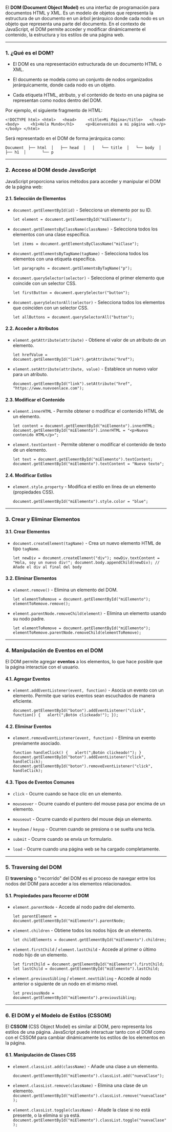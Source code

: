 El **DOM (Document Object Model)** es una interfaz de programación para documentos HTML y XML. Es un modelo de objetos que representa la estructura de un documento en un árbol jerárquico donde cada nodo es un objeto que representa una parte del documento. En el contexto de JavaScript, el DOM permite acceder y modificar dinámicamente el contenido, la estructura y los estilos de una página web.

---

### **1. ¿Qué es el DOM?**

- El DOM es una representación estructurada de un documento HTML o XML.
    
- El documento se modela como un conjunto de nodos organizados jerárquicamente, donde cada nodo es un objeto.
    
- Cada etiqueta HTML, atributo, y el contenido de texto en una página se representan como nodos dentro del DOM.
    

Por ejemplo, el siguiente fragmento de HTML:

`<!DOCTYPE html> <html>   <head>     <title>Mi Página</title>   </head>   <body>     <h1>Hola Mundo</h1>     <p>Bienvenidos a mi página web.</p>   </body> </html>`

Será representado en el DOM de forma jerárquica como:

`Document  ├── html  │   ├── head  │   │   └── title  │   └── body  │       ├── h1  │       └── p`

---

### **2. Acceso al DOM desde JavaScript**

JavaScript proporciona varios métodos para acceder y manipular el DOM de la página web:

#### **2.1. Selección de Elementos**

- `document.getElementById(id)` - Selecciona un elemento por su ID.

    `let element = document.getElementById("miElemento");`
    
- `document.getElementsByClassName(className)` - Selecciona todos los elementos con una clase específica.

    `let items = document.getElementsByClassName("miClase");`
    
- `document.getElementsByTagName(tagName)` - Selecciona todos los elementos con una etiqueta específica.
    
    `let paragraphs = document.getElementsByTagName("p");`
    
- `document.querySelector(selector)` - Selecciona el primer elemento que coincide con un selector CSS.
    
    `let firstButton = document.querySelector("button");`
    
- `document.querySelectorAll(selector)` - Selecciona todos los elementos que coinciden con un selector CSS.
    
    `let allButtons = document.querySelectorAll("button");`
    

#### **2.2. Acceder a Atributos**

- `element.getAttribute(attribute)` - Obtiene el valor de un atributo de un elemento.
	
    `let hrefValue = document.getElementById("link").getAttribute("href");`
    
- `element.setAttribute(attribute, value)` - Establece un nuevo valor para un atributo.
    
    `document.getElementById("link").setAttribute("href", "https://www.nuevoenlace.com");`
    

#### **2.3. Modificar el Contenido**

- `element.innerHTML` - Permite obtener o modificar el contenido HTML de un elemento.
    
    `let content = document.getElementById("miElemento").innerHTML; document.getElementById("miElemento").innerHTML = "<p>Nuevo contenido HTML</p>";`
    
- `element.textContent` - Permite obtener o modificar el contenido de texto de un elemento.
    
    `let text = document.getElementById("miElemento").textContent; document.getElementById("miElemento").textContent = "Nuevo texto";`
    

#### **2.4. Modificar Estilos**

- `element.style.property` - Modifica el estilo en línea de un elemento (propiedades CSS).
    
    `document.getElementById("miElemento").style.color = "blue";`
    

---

### **3. Crear y Eliminar Elementos**

#### **3.1. Crear Elementos**

- `document.createElement(tagName)` - Crea un nuevo elemento HTML de tipo `tagName`.
    
    `let newDiv = document.createElement("div"); newDiv.textContent = "Hola, soy un nuevo div!"; document.body.appendChild(newDiv); // Añade el div al final del body`
    

#### **3.2. Eliminar Elementos**

- `element.remove()` - Elimina un elemento del DOM.
    
    `let elementToRemove = document.getElementById("miElemento"); elementToRemove.remove();`
    
- `element.parentNode.removeChild(element)` - Elimina un elemento usando su nodo padre.
    
    `let elementToRemove = document.getElementById("miElemento"); elementToRemove.parentNode.removeChild(elementToRemove);`
    

---

### **4. Manipulación de Eventos en el DOM**

El DOM permite agregar **eventos** a los elementos, lo que hace posible que la página interactúe con el usuario.

#### **4.1. Agregar Eventos**

- `element.addEventListener(event, function)` - Asocia un evento con un elemento. Permite que varios eventos sean escuchados de manera eficiente.
    
    `document.getElementById("boton").addEventListener("click", function() {   alert("¡Botón clickeado!"); });`
    

#### **4.2. Eliminar Eventos**

- `element.removeEventListener(event, function)` - Elimina un evento previamente asociado.
    
    `function handleClick() {   alert("¡Botón clickeado!"); }  document.getElementById("boton").addEventListener("click", handleClick); document.getElementById("boton").removeEventListener("click", handleClick);`
    

#### **4.3. Tipos de Eventos Comunes**

- `click` - Ocurre cuando se hace clic en un elemento.
    
- `mouseover` - Ocurre cuando el puntero del mouse pasa por encima de un elemento.
    
- `mouseout` - Ocurre cuando el puntero del mouse deja un elemento.
    
- `keydown` / `keyup` - Ocurren cuando se presiona o se suelta una tecla.
    
- `submit` - Ocurre cuando se envía un formulario.
    
- `load` - Ocurre cuando una página web se ha cargado completamente.
    

---

### **5. Traversing del DOM**

El **traversing** o "recorrido" del DOM es el proceso de navegar entre los nodos del DOM para acceder a los elementos relacionados.

#### **5.1. Propiedades para Recorrer el DOM**

- `element.parentNode` - Accede al nodo padre del elemento.
    
    `let parentElement = document.getElementById("miElemento").parentNode;`
    
- `element.children` - Obtiene todos los nodos hijos de un elemento.
    
    `let childElements = document.getElementById("miElemento").children;`
    
- `element.firstChild` / `element.lastChild` - Accede al primer o último nodo hijo de un elemento.
    
    `let firstChild = document.getElementById("miElemento").firstChild; let lastChild = document.getElementById("miElemento").lastChild;`
    
- `element.previousSibling` / `element.nextSibling` - Accede al nodo anterior o siguiente de un nodo en el mismo nivel.
    
    `let previousNode = document.getElementById("miElemento").previousSibling;`
    

---

### **6. El DOM y el Modelo de Estilos (CSSOM)**

El **CSSOM** (CSS Object Model) es similar al DOM, pero representa los estilos de una página. JavaScript puede interactuar tanto con el DOM como con el CSSOM para cambiar dinámicamente los estilos de los elementos en la página.

#### **6.1. Manipulación de Clases CSS**

- `element.classList.add(className)` - Añade una clase a un elemento.
    
    `document.getElementById("miElemento").classList.add("nuevaClase");`
    
- `element.classList.remove(className)` - Elimina una clase de un elemento.
    `document.getElementById("miElemento").classList.remove("nuevaClase");`
    
- `element.classList.toggle(className)` - Añade la clase si no está presente, o la elimina si ya está.
`document.getElementById("miElemento").classList.toggle("nuevaClase");`